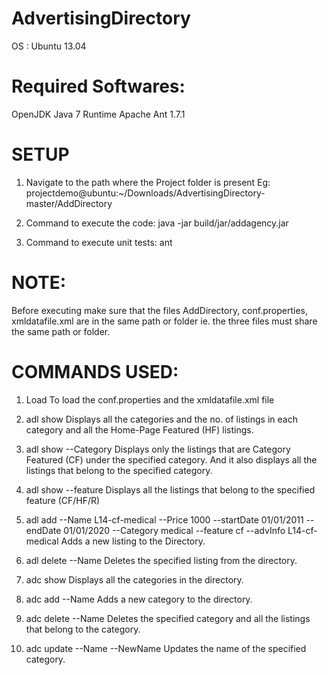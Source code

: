 AdvertisingDirectory
====================

OS : Ubuntu 13.04

Required Softwares:
===================
OpenJDK Java 7 Runtime
Apache Ant 1.7.1

SETUP
=====
1. Navigate to the path where the Project folder is present
   Eg: projectdemo@ubuntu:~/Downloads/AdvertisingDirectory-master/AddDirectory 
   
2. Command to execute the code:
   java -jar build/jar/addagency.jar

3. Command to execute unit tests:
   ant
   
NOTE:
=====
Before executing make sure that the files AddDirectory, conf.properties, xmldatafile.xml are in the same path or folder
ie. the three files must share the same path or folder.

COMMANDS USED:
==============
1. Load
   To load the conf.properties and the xmldatafile.xml file

2. adl show
   Displays all the categories and the no. of listings in each category and all the Home-Page Featured (HF) listings.

3. adl show --Category <category-name>
   Displays only the listings that are Category Featured (CF) under the specified category.
   And it also displays all the listings that belong to the specified category. 

4. adl show --feature <feature-name>
   Displays all the listings that belong to the specified feature (CF/HF/R)

5. adl add --Name L14-cf-medical --Price 1000 --startDate 01/01/2011 --endDate 01/01/2020 --Category medical --feature cf     --advInfo L14-cf-medical
  Adds a new listing to the Directory.

6. adl delete --Name <name>
   Deletes the specified listing from the directory.

7. adc show
   Displays all the categories in the directory.

8. adc add --Name <category-name>
   Adds a new category to the directory.

9. adc delete --Name <category-name>
   Deletes the specified category and all the listings that belong to the category.

10. adc update --Name <category-name> --NewName <Category-new-name>
    Updates the name of the specified category.


























